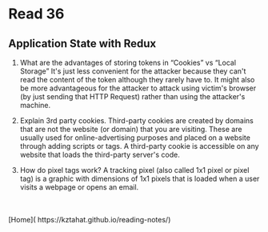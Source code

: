 # Read 36

## Application State with Redux

1. What are the advantages of storing tokens in “Cookies” vs “Local Storage”
   It's just less convenient for the attacker because they can't read the content of the token although they rarely have to. It might also be more advantageous for the attacker to attack using victim's browser (by just sending that HTTP Request) rather than using the attacker's machine.

2. Explain 3rd party cookies.
   Third-party cookies are created by domains that are not the website (or domain) that you are visiting. These are usually used for online-advertising purposes and placed on a website through adding scripts or tags. A third-party cookie is accessible on any website that loads the third-party server's code.

3. How do pixel tags work?
   A tracking pixel (also called 1x1 pixel or pixel tag) is a graphic with dimensions of 1x1 pixels that is loaded when a user visits a webpage or opens an email.

<br />
<br />
[Home]( https://kztahat.github.io/reading-notes/)
